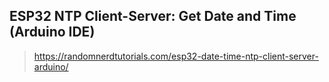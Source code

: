 ## ESP32 NTP Client-Server: Get Date and Time (Arduino IDE)
> https://randomnerdtutorials.com/esp32-date-time-ntp-client-server-arduino/
